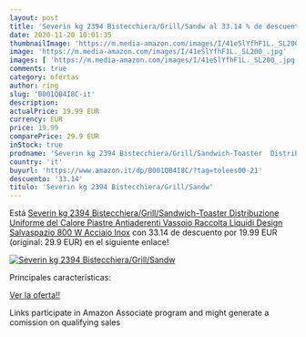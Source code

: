 ```yaml
---
layout: post
title: 'Severin kg 2394 Bistecchiera/Grill/Sandw al 33.14 % de descuento'
date: 2020-11-20 10:01:35
thumbnailImage: 'https://m.media-amazon.com/images/I/41eSlYfhF1L._SL200_.jpg'
image: 'https://m.media-amazon.com/images/I/41eSlYfhF1L._SL200_.jpg'
images: [ 'https://m.media-amazon.com/images/I/41eSlYfhF1L._SL200_.jpg' ]
comments: true
category: ofertas
author: ring
slug: 'B001QB4I8C-it'
description:
actualPrice: 19.99 EUR
currency: EUR
price: 19.99
comparePrice: 29.9 EUR
inStock: true
prodname: 'Severin kg 2394 Bistecchiera/Grill/Sandwich-Toaster  Distribuzione Uniforme del Calore  Piastre Antiaderenti  Vassoio Raccolta Liquidi  Design Salvaspazio  800 W  Acciaio Inox'
country: 'it'
buyurl: 'https://www.amazon.it/dp/B001QB4I8C/?tag=tolees00-21'
descuento: '33.14'
titulo: 'Severin kg 2394 Bistecchiera/Grill/Sandw'
---
```


Está [Severin kg 2394 Bistecchiera/Grill/Sandwich-Toaster  Distribuzione Uniforme del Calore  Piastre Antiaderenti  Vassoio Raccolta Liquidi  Design Salvaspazio  800 W  Acciaio Inox](https://www.amazon.it/dp/B001QB4I8C/?tag=tolees00-21) con 33.14 de descuento por 19.99 EUR (original: 29.9 EUR) en el siguiente enlace!

[![Severin kg 2394 Bistecchiera/Grill/Sandw](https://m.media-amazon.com/images/I/41eSlYfhF1L._SL200_.jpg)](https://www.amazon.it/dp/B001QB4I8C/?tag=tolees00-21)

Principales características:


[Ver la oferta!!](https://www.amazon.it/dp/B001QB4I8C/?tag=tolees00-21)

Links participate in Amazon Associate program and might generate a comission on qualifying sales


